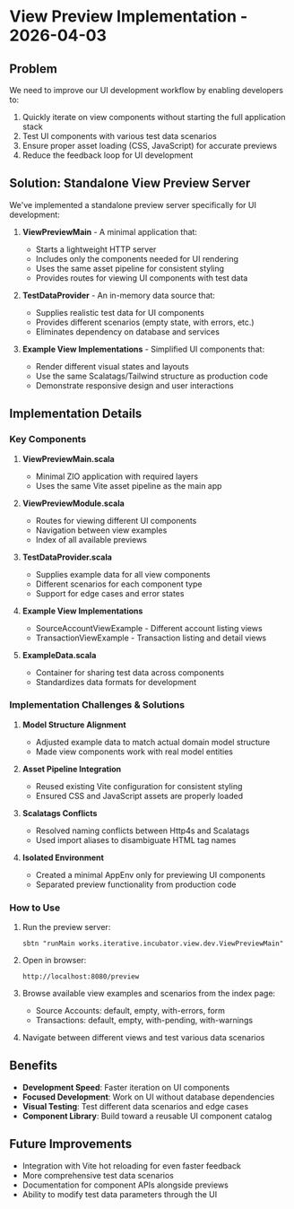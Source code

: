 # View Preview Implementation - 2026-04-03

## Problem

We need to improve our UI development workflow by enabling developers to:
1. Quickly iterate on view components without starting the full application stack
2. Test UI components with various test data scenarios
3. Ensure proper asset loading (CSS, JavaScript) for accurate previews
4. Reduce the feedback loop for UI development

## Solution: Standalone View Preview Server

We've implemented a standalone preview server specifically for UI development:

1. **ViewPreviewMain** - A minimal application that:
   - Starts a lightweight HTTP server
   - Includes only the components needed for UI rendering
   - Uses the same asset pipeline for consistent styling
   - Provides routes for viewing UI components with test data

2. **TestDataProvider** - An in-memory data source that:
   - Supplies realistic test data for UI components
   - Provides different scenarios (empty state, with errors, etc.)
   - Eliminates dependency on database and services

3. **Example View Implementations** - Simplified UI components that:
   - Render different visual states and layouts
   - Use the same Scalatags/Tailwind structure as production code
   - Demonstrate responsive design and user interactions

## Implementation Details

### Key Components

1. **ViewPreviewMain.scala**
   - Minimal ZIO application with required layers
   - Uses the same Vite asset pipeline as the main app

2. **ViewPreviewModule.scala**
   - Routes for viewing different UI components
   - Navigation between view examples
   - Index of all available previews

3. **TestDataProvider.scala**
   - Supplies example data for all view components
   - Different scenarios for each component type
   - Support for edge cases and error states

4. **Example View Implementations**
   - SourceAccountViewExample - Different account listing views
   - TransactionViewExample - Transaction listing and detail views

5. **ExampleData.scala**
   - Container for sharing test data across components
   - Standardizes data formats for development

### Implementation Challenges & Solutions

1. **Model Structure Alignment**
   - Adjusted example data to match actual domain model structure
   - Made view components work with real model entities

2. **Asset Pipeline Integration**
   - Reused existing Vite configuration for consistent styling
   - Ensured CSS and JavaScript assets are properly loaded

3. **Scalatags Conflicts**
   - Resolved naming conflicts between Http4s and Scalatags
   - Used import aliases to disambiguate HTML tag names

4. **Isolated Environment**
   - Created a minimal AppEnv only for previewing UI components
   - Separated preview functionality from production code

### How to Use

1. Run the preview server:
   ```
   sbtn "runMain works.iterative.incubator.view.dev.ViewPreviewMain"
   ```

2. Open in browser:
   ```
   http://localhost:8080/preview
   ```

3. Browse available view examples and scenarios from the index page:
   - Source Accounts: default, empty, with-errors, form
   - Transactions: default, empty, with-pending, with-warnings

4. Navigate between different views and test various data scenarios

## Benefits

- **Development Speed**: Faster iteration on UI components
- **Focused Development**: Work on UI without database dependencies
- **Visual Testing**: Test different data scenarios and edge cases
- **Component Library**: Build toward a reusable UI component catalog

## Future Improvements

- Integration with Vite hot reloading for even faster feedback
- More comprehensive test data scenarios
- Documentation for component APIs alongside previews
- Ability to modify test data parameters through the UI